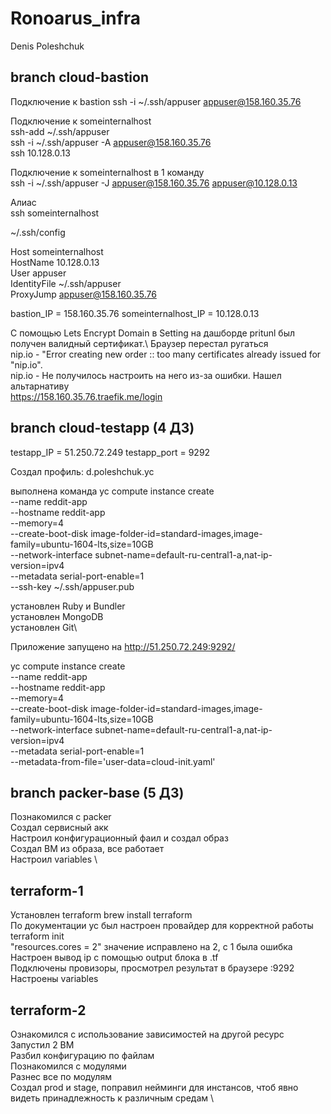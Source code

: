 # Ronoarus_infra

Denis Poleshchuk

## branch cloud-bastion

Подключение к bastion
ssh -i ~/.ssh/appuser appuser@158.160.35.76

Подключение к someinternalhost\
ssh-add ~/.ssh/appuser\
ssh -i ~/.ssh/appuser -A appuser@158.160.35.76\
ssh 10.128.0.13

Подключение к someinternalhost в 1 команду\
ssh -i ~/.ssh/appuser -J appuser@158.160.35.76 appuser@10.128.0.13

Алиас\
ssh someinternalhost

~/.ssh/config

Host someinternalhost\
 HostName 10.128.0.13\
 User appuser\
 IdentityFile ~/.ssh/appuser\
 ProxyJump appuser@158.160.35.76

bastion_IP = 158.160.35.76
someinternalhost_IP = 10.128.0.13

C помощью Lets Encrypt Domain в Setting на дашборде pritunl был получен валидный сертификат.\ Браузер перестал ругаться\
nip.io - "Error creating new order :: too many certificates already issued for \"nip.io\".\
nip.io - Не получилось настроить на него из-за ошибки. Нашел альтарнативу\
https://158.160.35.76.traefik.me/login

## branch cloud-testapp (4 ДЗ)
testapp_IP = 51.250.72.249
testapp_port = 9292

Создал профиль: d.poleshchuk.yc

выполнена команда
yc compute instance create \
  --name reddit-app \
  --hostname reddit-app \
  --memory=4 \
  --create-boot-disk image-folder-id=standard-images,image-family=ubuntu-1604-lts,size=10GB \
  --network-interface subnet-name=default-ru-central1-a,nat-ip-version=ipv4 \
  --metadata serial-port-enable=1 \
  --ssh-key ~/.ssh/appuser.pub

установлен Ruby и Bundler \
установлен MongoDB\
установлен Git\

Приложение запущено на http://51.250.72.249:9292/

yc compute instance create \
  --name reddit-app \
  --hostname reddit-app \
  --memory=4 \
  --create-boot-disk image-folder-id=standard-images,image-family=ubuntu-1604-lts,size=10GB \
  --network-interface subnet-name=default-ru-central1-a,nat-ip-version=ipv4 \
  --metadata serial-port-enable=1 \
  --metadata-from-file='user-data=cloud-init.yaml'

## branch packer-base (5 ДЗ)
Познакомился с packer \
Создал сервисный акк \
Настроил конфигурационный фаил и создал образ \
Создал ВМ из образа, все работает \
Настроил variables \


## terraform-1
Установлен terraform brew install terraform \
По документации yc был настроен провайдер для корректной работы terraform init\
"resources.cores = 2" значение исправлено на 2, с 1 была ошибка\
Настроен вывод ip с помощью output блока в .tf\
Подключены провизоры, просмотрел результат в браузере <ip>:9292\
Настроены variables

## terraform-2
Ознакомился с использование зависимостей на другой ресурс \
Запустил 2 ВМ\
Разбил конфигурацию по файлам\
Познакомился с модулями\
Разнес все по модулям\
Создал prod и stage, поправил нейминги для инстансов, чтоб явно видеть принадлежность к различным средам \
